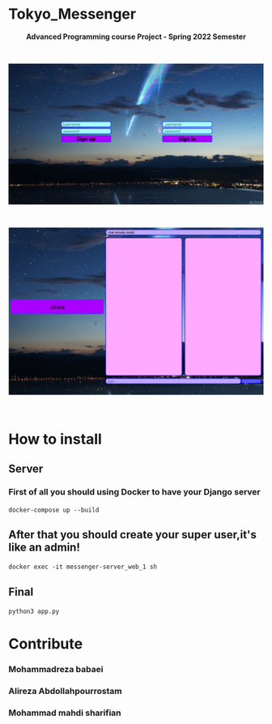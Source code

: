 # Tokyo_Messenger
<p  align="center"> <b>Advanced Programming course Project - Spring 2022 Semester</b> </p>
<br>
<p align="center">
<img src="babei/resourses/login.png" alt="minor"
title="coffee" width="600" align="middle" />
</p>
<br>

<p align="center">
<img src="babei/resourses/chat.png" alt="minor"
title="coffee" width="600" align="middle" />
</p>
<br>

# How to install

## Server
### First of all you should using Docker to have your Django server
```docker
docker-compose up --build
```
## After that you should create your super user,it's like an admin!
```docker
docker exec -it messenger-server_web_1 sh 
```
## Final
``` python
python3 app.py
```

# Contribute
### Mohammadreza babaei
### Alireza Abdollahpourrostam
### Mohammad mahdi sharifian


